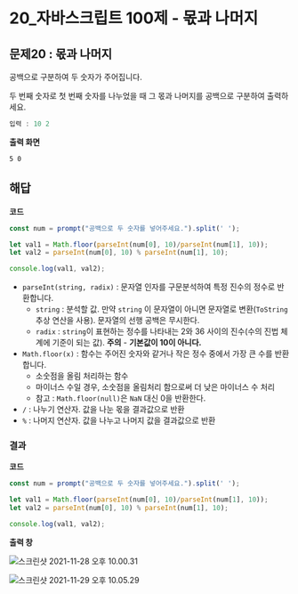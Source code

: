 # 20_자바스크립트 100제 - 몫과 나머지

## 문제20 : 몫과 나머지

공백으로 구분하여 두 숫자가 주어집니다.

두 번째 숫자로 첫 번째 숫자를 나누었을 때 그 몫과 나머지를 공백으로 구분하여 출력하세요.

```js
입력 : 10 2
```



**출력 화면**

```
5 0
```





## 해답

**코드**

```js
const num = prompt("공백으로 두 숫자를 넣어주세요.").split(' ');

let val1 = Math.floor(parseInt(num[0], 10)/parseInt(num[1], 10));
let val2 = parseInt(num[0], 10) % parseInt(num[1], 10);

console.log(val1, val2);

```

* `parseInt(string, radix)`  : 문자열 인자를 구문분석하여 특정 진수의 정수로 반환합니다.
  * `string` : 분석할 값. 만약  `string` 이 문자열이 아니면 문자열로 변환(`ToString` 추상 연산을 사용). 문자열의 선행 공백은  무시한다.
  * `radix` : `string`이 표현하는 정수를 나타내는 2와 36 사이의 진수(수의 진법 체계에 기준이 되는 값). **주의** - **기본값이 10이 아니다.**
* `Math.floor(x)` : 함수는 주어진 숫자와 같거나 작은 정수 중에서 가장 큰 수를 반환합니다. 
  * 소숫점을 올림 처리하는 함수
  * 마이너스 수일 경우, 소숫점을 올림처리 함으로써 더 낮은 마이너스 수 처리
  * 참고 : `Math.floor(null)`은 `NaN` 대신 0을 반환한다.
* `/` : 나누기 연산자. 값을 나눈 몫을 결과값으로 반환
* `%` : 나머지 연산자. 값을 나누고 나머지 값을 결과값으로 반환









### 결과

**코드**

```js
const num = prompt("공백으로 두 숫자를 넣어주세요.").split(' ');

let val1 = Math.floor(parseInt(num[0], 10)/parseInt(num[1], 10));
let val2 = parseInt(num[0], 10) % parseInt(num[1], 10);

console.log(val1, val2);
```





**출력 창** 

![스크린샷 2021-11-28 오후 10.00.31](../../md-images/%E1%84%89%E1%85%B3%E1%84%8F%E1%85%B3%E1%84%85%E1%85%B5%E1%86%AB%E1%84%89%E1%85%A3%E1%86%BA%202021-11-29%20%E1%84%8B%E1%85%A9%E1%84%92%E1%85%AE%2010.05.08.png)



![스크린샷 2021-11-29 오후 10.05.29](../../md-images/%E1%84%89%E1%85%B3%E1%84%8F%E1%85%B3%E1%84%85%E1%85%B5%E1%86%AB%E1%84%89%E1%85%A3%E1%86%BA%202021-11-29%20%E1%84%8B%E1%85%A9%E1%84%92%E1%85%AE%2010.05.29.png)